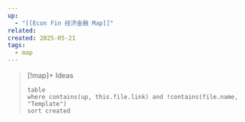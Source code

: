 ```yaml
---
up:
  - "[[Econ Fin 经济金融 Map]]"
related: 
created: 2025-05-21
tags:
  - map
---
```

> [!map]+ Ideas
> ```dataview
> table 
> where contains(up, this.file.link) and !contains(file.name, "Template")
> sort created
> ```

